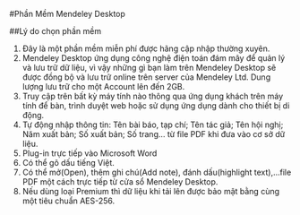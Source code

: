#Phần Mềm Mendeley Desktop

##Lý do chọn phần mềm
1. Đây là một phần mềm miễn phí được hãng cập nhập thường xuyên.
2. Mendeley Desktop ứng dụng công nghệ điện toán đám mây để quản lý và lưu trữ dữ liệu, vì vậy
những gì bạn làm trên Mendeley Desktop sẽ được đồng bộ và lưu trữ online trên server của
Mendeley Ltd. Dung lượng lưu trữ cho một Account lên đến 2GB.
3. Truy cập trên bất kỳ máy tính nào thông qua ứng dụng khách trên máy tính để bàn, trình duyệt web hoặc sử dụng ứng dụng dành cho thiết bị di động.
4. Tự động nhập thông tin: Tên bài báo, tạp chí; Tên tác giả; Tên hội nghị; Năm xuất bản; Số
xuất bản; Số trang… từ file PDF khi đưa vào cơ sở dữ liệu.
5. Plug-in trực tiếp vào Microsoft Word
6. Có thể gõ dấu tiếng Việt.
7. Có thể mở(Open), thêm ghi chú(Add note), đánh dấu(highlight text),…file PDF một cách trực
tiếp từ cửa sổ Mendeley Desktop.
8. Nếu dùng loại Premium  thì dữ liệu khi tải lên được bảo mật bằng cùng một tiêu chuẩn AES-256.